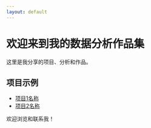 ```yaml
---
layout: default
---
```


# 欢迎来到我的数据分析作品集

这里是我分享的项目、分析和作品。

## 项目示例

- [项目1名称](projects/project1.md)
- [项目2名称](projects/project2.md)

欢迎浏览和联系我！